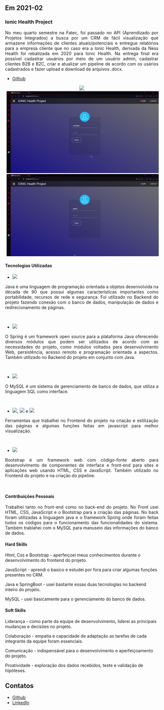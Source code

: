 ## Em 2021-02

### Ionic Health Project
<p align="justify">No meu quarto semestre na Fatec, foi passado no API (Aprendizado por Projetos Integrados) a busca por um CRM de fácil visualização que armazene informações de clientes atuais/potenciais e entregue relatórios para a empresa cliente que no caso era a Ionic Health, derivada da Ness Health foi rebatizada em 2020 para Ionic Health. Na entrega final era possível cadastrar usuários por meio de um usuário admin, cadastrar clientes B2B e B2C, criar e atualizar um pipeline de acordo com os usários cadastrados e fazer upload e download de arquivos .docx. </p>

- [Github](https://github.com/levizoca/IONIC-Health-Project) <br>

<div align="center">
  <img src="https://github.com/levizoca/Portfolio/blob/2021-02-1/Imagens/gerente.gif" width="500" hspace="5"/>
  <img src="https://github.com/levizoca/Portfolio/blob/2021-02-1/Imagens/vendedor.gif" width="500" hspace="5"/>
  <img src="https://github.com/levizoca/Portfolio/blob/2021-02-1/Imagens/gestor.gif" width="500" hspace="5"/><br>
</div>

#### Tecnologias Utilizadas
- <img src="https://img.shields.io/badge/Java-ED8B00?style=for-the-badge&logo=java&logoColor=white"/>
<p align="justify"> Java é uma linguagem de programação orientada a objetos desenvolvida na década de 90 que possui algumas características importantes como portabilidade, recursos de rede e segurança. Foi utilizado no Backend do projeto fazendo conexão com o banco de dados, manipulação de dados e redirecionamento de páginas.</p><br>

- <img src="https://img.shields.io/badge/Spring-6DB33F?style=for-the-badge&logo=spring&logoColor=white"/>
<p align="justify">O Spring é um framework open source para a plataforma Java oferecendo diversos módulos que podem ser utilizados de acordo com as necessidades do projeto, como módulos voltados para desenvolvimento Web, persistência, acesso remoto e programação orientada a aspectos. Também utilizado no Backend do projeto em conjunto com Java.</p><br>

- <img src="https://img.shields.io/badge/MySQL-005C84?style=for-the-badge&logo=mysql&logoColor=white"/>
<p align="justify"> O MySQL é um sistema de gerenciamento de banco de dados, que utiliza a linguagem SQL como interface.</p><br>

- <img src="https://img.shields.io/badge/HTML5-E34F26?style=for-the-badge&logo=html5&logoColor=white"/>, <img src="https://img.shields.io/badge/CSS3-1572B6?style=for-the-badge&logo=css3&logoColor=white"/> e <img src="https://img.shields.io/badge/JavaScript-323330?style=for-the-badge&logo=javascript&logoColor=F7DF1E"/>
<p align="justify"> Ferramentas que trabalhei no Frontend do projeto na criação e estilização das páginas e algumas funções feitas em javascript para melhor visualização.</p><br>

- <img src="https://img.shields.io/badge/Bootstrap-563D7C?style=for-the-badge&logo=bootstrap&logoColor=white"/>
<p align="justify"> Bootstrap é um framework web com código-fonte aberto para desenvolvimento de componentes de interface e front-end para sites e aplicações web usando HTML, CSS e JavaScript. Também utilizado no Frontend do projeto e na criação do pipeline.</p><br>

#### Contribuições Pessoais
<p align="justify">Trabalhei tanto no front-end como no back-end do projeto. No Front usei HTML, CSS, JavaScript e o Bootstrap para a criação das páginas. No back foram utilizadas a linguagem java e o framework Spring onde foram feitas todos os códigos para o funcionamento das funcionalidades do sistema. Também trablahei com o MySQL para manuseio das informações do banco de dados.
</p>
  
#### Hard Skills
Html, Css e Bootstrap - aperfeiçoei meus conhecimentos durante o desenvolvimento do frontend do projeto.

JavaScript - aprendi o basico e estudei por fora para criar algumas funções presentes no CRM.

Java e SpringBoot - usei bastante essas duas tecnologias no backend inteiro do projeto.

MySQL - usei basicamente para o gerenciamento do banco de dados.

#### Soft Skills
Liderança - como parte da equipe de desenvolvimento, liderei as principais mudanças e decisões no projeto.

Colaboração - empatia e capacidade de adaptação as tarefas de cada integrante da equipe foram essenciais.

Comunicação - indispensável para o desenvolvimento e aperfeiçoamento do projeto.

Proatividade - exploração dos dados recebidos, teste e validação de hipóteses.

## Contatos
* [Github](https://github.com/levizoca)
* [LinkedIn](https://www.linkedin.com/in/levi-motta-5001a2173/)
  

